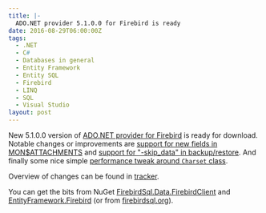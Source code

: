 ```yaml
---
title: |-
  ADO.NET provider 5.1.0.0 for Firebird is ready
date: 2016-08-29T06:00:00Z
tags:
  - .NET
  - C#
  - Databases in general
  - Entity Framework
  - Entity SQL
  - Firebird
  - LINQ
  - SQL
  - Visual Studio
layout: post
---
```

New 5.1.0.0 version of [ADO.NET provider for Firebird][1] is ready for download. Notable changes or improvements are [support for new fields in MON$ATTACHMENTS][5] and [support for "-skip_data" in backup/restore][6]. And finally some nice simple [performance tweak around `Charset` class][7].

<!-- excerpt -->

Overview of changes can be found in [tracker][4].

You can get the bits from NuGet [FirebirdSql.Data.FirebirdClient][2] and [EntityFramework.Firebird][3] (or from [firebirdsql.org][1]).

[1]: http://www.firebirdsql.org/en/net-provider/
[2]: http://www.nuget.org/packages/FirebirdSql.Data.FirebirdClient/
[3]: http://www.nuget.org/packages/EntityFramework.Firebird/
[4]: http://tracker.firebirdsql.org/secure/ReleaseNote.jspa?styleName=Text&projectId=10003&version=10761
[5]: http://tracker.firebirdsql.org/browse/DNET-652
[6]: http://tracker.firebirdsql.org/browse/DNET-653
[7]: http://tracker.firebirdsql.org/browse/DNET-693